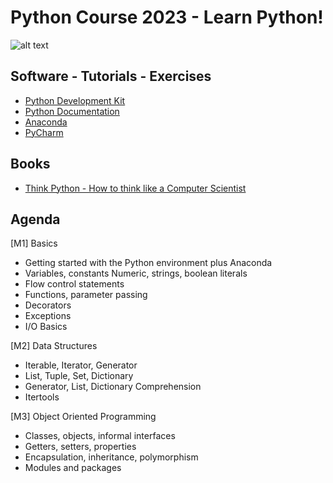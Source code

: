 # Python Course 2023 - Learn Python!

![alt text](https://codeandhack.b-cdn.net/wp-content/uploads/2021/02/Python-programming-language-news-and-stories.jpg)

## Software - Tutorials - Exercises

* [Python Development Kit](https://www.python.org/downloads/)
* [Python Documentation](https://docs.python.org/3/tutorial/)
* [Anaconda](https://www.anaconda.com/products/distribution)
* [PyCharm](https://www.jetbrains.com/pycharm/)


## Books
* [Think Python - How to think like a Computer Scientist](https://github.com/gsalierno/python-course/blob/main/python-books/Think%20Python.pdf)


## Agenda

[M1] Basics

* Getting started with the Python environment plus Anaconda 
* Variables, constants Numeric, strings, boolean literals
* Flow control statements
* Functions, parameter passing
* Decorators
* Exceptions
* I/O Basics

[M2] Data Structures

* Iterable, Iterator, Generator
* List, Tuple, Set, Dictionary
* Generator, List, Dictionary Comprehension
* Itertools

[M3] Object Oriented Programming

* Classes, objects, informal interfaces
* Getters, setters, properties
* Encapsulation, inheritance, polymorphism
* Modules and packages
